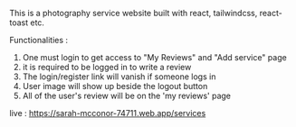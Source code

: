 This is a photography service website built with react, tailwindcss, react-toast etc.

Functionalities : 
1. One must login to get access to "My Reviews" and "Add service" page
2. it is required to be logged in to write a review
3. The login/register link will vanish if someone logs in
4. User image will show up beside the logout button
5. All of the user's review will be on the 'my reviews' page

live : https://sarah-mcconor-74711.web.app/services